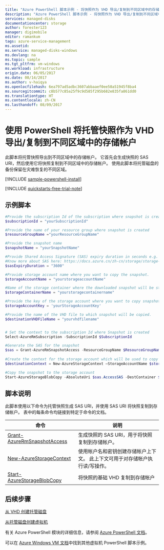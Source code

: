 ```yaml
---
title: "Azure PowerShell 脚本示例 - 将快照作为 VHD 导出/复制到不同区域中的存储帐户 | Microsoft Docs"
description: "Azure PowerShell 脚本示例 - 将快照作为 VHD 导出/复制到不同区域中的存储帐户"
services: managed-disks
documentationcenter: storage
author: forester123
manager: digimobile
editor: ramankum
tags: azure-service-management
ms.assetid: 
ms.service: managed-disks-windows
ms.devlang: na
ms.topic: sample
ms.tgt_pltfrm: vm-windows
ms.workload: infrastructure
origin.date: 06/05/2017
ms.date: 08/14/2017
ms.author: v-haiqya
ms.openlocfilehash: 6ea797ad5adbc3607abbaaef0ee50a51945f8ba4
ms.sourcegitcommit: c8b577c85a25f9c9d585f295b682e835fa861dd0
ms.translationtype: HT
ms.contentlocale: zh-CN
ms.lasthandoff: 08/09/2017
---
```

<!--Not applicable-->
# <a name="exportcopy-managed-snapshots-as-vhd-to-a-storage-account-in-different-region-with-powershell"></a>使用 PowerShell 将托管快照作为 VHD 导出/复制到不同区域中的存储帐户

此脚本将托管快照导出到不同区域中的存储帐户。 它首先会生成快照的 SAS URI，然后使用它将快照复制到不同区域中的存储帐户。 使用此脚本将托管磁盘的备份保留在灾难恢复的不同区域。  

[!INCLUDE [sample-powershell-install](../../../includes/sample-powershell-install.md)]

[!INCLUDE [quickstarts-free-trial-note](../../../includes/quickstarts-free-trial-note.md)]

## <a name="sample-script"></a>示例脚本

```PowerShell
#Provide the subscription Id of the subscription where snapshot is created
$subscriptionId = "yourSubscriptionId"

#Provide the name of your resource group where snapshot is created
$resourceGroupName ="yourResourceGroupName"

#Provide the snapshot name 
$snapshotName = "yourSnapshotName"

#Provide Shared Access Signature (SAS) expiry duration in seconds e.g. 3600.
#Know more about SAS here: https://docs.azure.cn/zh-cn/storage/storage-dotnet-shared-access-signature-part-1
$sasExpiryDuration = "3600"

#Provide storage account name where you want to copy the snapshot. 
$storageAccountName = "yourstorageaccountName"

#Name of the storage container where the downloaded snapshot will be stored
$storageContainerName = "yourstoragecontainername"

#Provide the key of the storage account where you want to copy snapshot. 
$storageAccountKey = 'yourStorageAccountKey'

#Provide the name of the VHD file to which snapshot will be copied.
$destinationVHDFileName = "yourvhdfilename"


# Set the context to the subscription Id where Snapshot is created
Select-AzureRmSubscription -SubscriptionId $SubscriptionId

#Generate the SAS for the snapshot 
$sas = Grant-AzureRmSnapshotAccess -ResourceGroupName $ResourceGroupName -SnapshotName $SnapshotName  -DurationInSecond $sasExpiryDuration -Access Read 
 
#Create the context for the storage account which will be used to copy snapshot to the storage account 
$destinationContext = New-AzureStorageContext –StorageAccountName $storageAccountName -StorageAccountKey $storageAccountKey  

#Copy the snapshot to the storage account 
Start-AzureStorageBlobCopy -AbsoluteUri $sas.AccessSAS -DestContainer $storageContainerName -DestContext $destinationContext -DestBlob $destinationVHDFileName
```


## <a name="script-explanation"></a>脚本说明

此脚本使用以下命令为托管快照生成 SAS URI，并使用 SAS URI 将快照复制到存储帐户。 表中的每条命令均链接到特定于命令的文档。

| 命令 | 说明 |
|---|---|
| [Grant-AzureRmSnapshotAccess](https://docs.microsoft.com/powershell/module/azurerm.compute/New-AzureRmDisk) | 生成快照的 SAS URI，用于将快照复制到存储帐户。 |
| [New-AzureStorageContext](https://docs.microsoft.com/powershell/module/azure.storage/New-AzureStorageContext) | 使用帐户名和密钥创建存储帐户上下文。 此上下文可用于对存储帐户执行读/写操作。 |
| [Start-AzureStorageBlobCopy](https://docs.microsoft.com/powershell/module/azure.storage/Start-AzureStorageBlobCopy) | 将快照的基础 VHD 复制到存储帐户 |

## <a name="next-steps"></a>后续步骤

[从 VHD 创建托管磁盘](./../scripts/storage-windows-powershell-sample-create-managed-disk-from-vhd.md?toc=%2fpowershell%2fmodule%2ftoc.json)

[从托管磁盘创建虚拟机](./../../virtual-machines/scripts/virtual-machines-windows-powershell-sample-create-vm-from-managed-os-disks.md?toc=%2fpowershell%2fmodule%2ftoc.json)

有关 Azure PowerShell 模块的详细信息，请参阅 [Azure PowerShell 文档](https://docs.microsoft.com/powershell/azure/overview)。

可以在 [Azure Windows VM 文档](../../virtual-machines/windows/powershell-samples.md?toc=%2fvirtual-machines%2fwindows%2ftoc.json)中找到其他虚拟机 PowerShell 脚本示例。

<!--Update_Description: update meta properties - changed services into managed-disks-->
